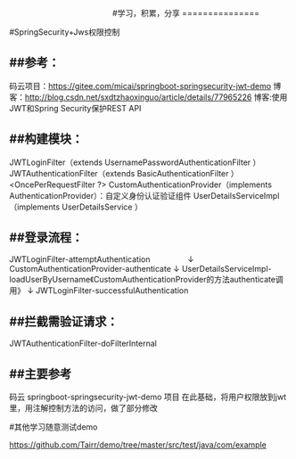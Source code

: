                                                 #学习，积累，分享
                                                ===============
                                                



#SpringSecurity+Jws权限控制

##参考：
-----

码云项目：https://gitee.com/micai/springboot-springsecurity-jwt-demo
博客：http://blog.csdn.net/sxdtzhaoxinguo/article/details/77965226
博客:使用JWT和Spring Security保护REST API

##构建模块：
---------


JWTLoginFilter（extends UsernamePasswordAuthenticationFilter ）
JWTAuthenticationFilter（extends BasicAuthenticationFilter ）  <OncePerRequestFilter ?>
CustomAuthenticationProvider（implements AuthenticationProvider）：自定义身份认证验证组件
UserDetailsServiceImpl（implements UserDetailsService ）

##登录流程：
---------

JWTLoginFilter-attemptAuthentication
                 ↓
CustomAuthenticationProvider-authenticate
                 ↓
UserDetailsServiceImpl-loadUserByUsername《CustomAuthenticationProvider的方法authenticate调用》
                 ↓
JWTLoginFilter-successfulAuthentication



##拦截需验证请求：
--------------

JWTAuthenticationFilter-doFilterInternal


##主要参考
--------
码云 springboot-springsecurity-jwt-demo 项目
在此基础，将用户权限放到jwt里，用注解控制方法的访问，做了部分修改



#其他学习随意测试demo

https://github.com/Tairr/demo/tree/master/src/test/java/com/example



